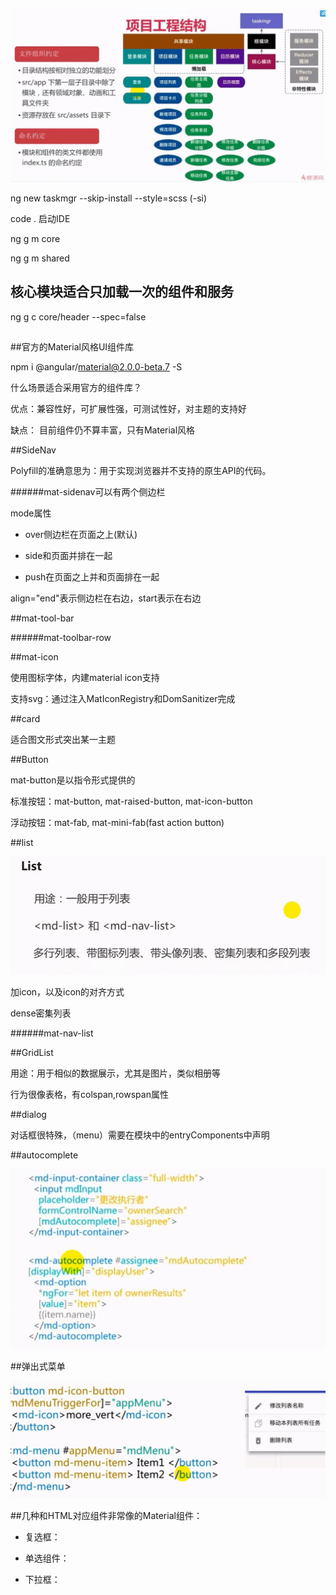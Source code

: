 ![](/assets/360截图20171026114108225.jpg)

ng new taskmgr --skip-install --style=scss    \(-si\)

code .    启动IDE

ng g m core

ng g m shared

## 

## 核心模块适合只加载一次的组件和服务

ng g c core/header --spec=false

## 




## 


##官方的Material风格UI组件库

npm i @angular/material@2.0.0-beta.7 -S

什么场景适合采用官方的组件库？

优点：兼容性好，可扩展性强，可测试性好，对主题的支持好

缺点： 目前组件仍不算丰富，只有Material风格


##SideNav

Polyfill的准确意思为：用于实现浏览器并不支持的原生API的代码。

######mat-sidenav可以有两个侧边栏

mode属性

- over侧边栏在页面之上(默认)

- side和页面并排在一起

- push在页面之上并和页面排在一起 

align="end"表示侧边栏在右边，start表示在右边


##mat-tool-bar

######mat-toolbar-row


##mat-icon

使用图标字体，内建material icon支持

支持svg：通过注入MatIconRegistry和DomSanitizer完成


##card

适合图文形式突出某一主题







##Button

mat-button是以指令形式提供的

标准按钮：mat-button, mat-raised-button, mat-icon-button

浮动按钮：mat-fab, mat-mini-fab(fast action button)




##list

![](/assets/360截图20171121133334569.jpg)

加icon，以及icon的对齐方式

dense密集列表


######mat-nav-list





##GridList

用途：用于相似的数据展示，尤其是图片，类似相册等

行为很像表格，有colspan,rowspan属性




##dialog

对话框很特殊，（menu）需要在模块中的entryComponents中声明




##autocomplete

![](/assets/360截图20171120140549967.jpg)



##弹出式菜单

![](/assets/360截图20171120140736495.jpg)



##几种和HTML对应组件非常像的Material组件：

- 复选框：<mat-checkbox>

- 单选组件：<mat-radio>

- 下拉框：<mat-select>










